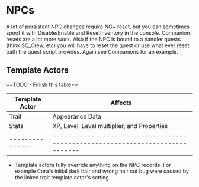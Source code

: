 # NPCs

A lot of persistent NPC changes require NG+ reset, but you can sometimes spoof it with Disable/Enable and ResetInventory in the console. Companion resets are a lot more work. Also if the NPC is bound to a handler quests (think SQ_Crew, etc) you will have to reset the quest or use what ever reset path the quest script provides. Again see Companions for an example.

## Template Actors

==TODO - Finish this table==

| Template Actor | Affects                                                                       |
| -------------- | ----------------------------------------------------------------------------- |
| Trait          | Appearance Data                                                               |
| Stats          | XP, Level, Level multiplier, and Properties                                   |
| -------------- | ----------------------------------------------------------------------------- |

- Template actors fully override anything on the NPC records. For example Cora's initial dark hair and wrong hair cut bug were caused by the linked trait template actor's setting.


